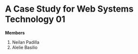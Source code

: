 <h1>A Case Study for Web Systems Technology 01</h1>
<b>Members</b>
<ol>
    <li>Neilan Padilla</li>
    <li>Alelie Basilio</li>
</ol>

